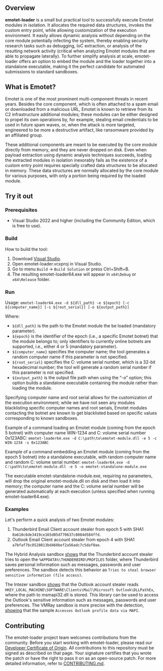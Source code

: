 ## Overview

**emotet-loader** is a small but practical tool to successfully execute Emotet modules in isolation. It allocates the required data structures, invokes the custom entry point, while allowing customization of the execution environment. It easily allows dynamic analysis without depending on the core module potentially infecting the system, thereby enabling security research tasks such as debugging, IoC extraction, or analysis of the resulting network activity (critical when analyzing Emotet modules that are able to propagate laterally). To further simplify analysis at scale, emotet-loader offers an option to embed the module and the loader together into a standalone executable, making it the perfect candidate for automated submissions to standard sandboxes.  

## What is Emotet?

Emotet is one of the most prominent multi-component threats in recent years. Besides the core component, which is often attached to a spam email or downloaded from a malicious URL, Emotet is known to retrieve from its C2 infrastructure additional modules; these modules can be either designed to propel its own operations by, for example, stealing email credentials to be used in future spam waves, or, when the attack is more targeted, engineered to be more a destructive artifact, like ransomware provided by an affiliated group. 

These additional components are meant to be executed by the core module directly from memory, and they are never dropped on disk. Even when payload extraction using dynamic analysis techniques succeeds, loading the extracted modules in isolation inexorably fails as the existence of a custom entry point requires specially crafted data structures to be allocated in memory. These data structures are normally allocated by the core module for various purposes, with only a portion being required by the loaded module. 

## Try it out

### Prerequisites

* Visual Studio 2022 and higher (including the Community Edition, which is free to use).

### Build

How to build the tool:
1. Download [Visual Studio](https://visualstudio.microsoft.com/downloads/).
2. Open emotet-loader.vcxproj in Visual Studio.
3. Go to menu `Build` -> `Build Solution` or press Ctrl+Shift+B.
4. The resulting emotet-loader64.exe will appear in `x64\Debug` or `x64\Release` folder.

### Run

Usage: 
`emotet-loader64.exe -d ${dll_path} -e ${epoch} [-c ${computer_name}] [-s ${root_serial}] [-o ${output_path}]`

Where:
* `${dll_path}` is the path to the Emotet module the be loaded (mandatory parameter). 
* `${epoch}` is the identifier of the epoch (i.e., a specific Emotet botnet) that the module belongs to; only identifiers to currently online botnets are supported, i.e., either 4 or 5 (mandatory parameter).
* `${computer_name}` specifies the computer name; the tool generates a random computer name if this parameter is not specified. 
* `${root_serial}` specifies the C: volume serial number, which is a 32-bit hexadecimal number; the tool will generate a random serial number if this parameter is not specified. 
* `${output_path}` is the output file path when using the “-o” option; this option builds a standalone executable containing the module rather than loading the module. 

Specifying computer name and root serial allows for the customization of the execution environment; while we have not seen any modules blacklisting specific computer names and root serials, Emotet modules contacting the botnet are known to get blacklisted based on specific values corresponding to known sandboxes. 

Example of a command loading an Emotet module (coming from the epoch 5 botnet) with computer name WIN-1234 and C: volume serial number 0x123ABC: 
`emotet-loader64.exe -d C:\path\to\emotet-module.dll -e 5 -c WIN-1234 -s 0x123ABC`

Example of a command embedding an Emotet module (coming from the epoch 5 botnet) into a standalone executable, with random computer name and random C: volume serial number: 
`emotet-loader64.exe -d C:\path\to\emotet-module.dll -e 5 -o emotet-standalone-module.exe`

The executable emotet-standalone-module.exe, requiring no parameters, will drop the original emotet-module.dll on disk and then load it into memory; the computer name and the C: volume serial number will be generated automatically at each execution (unless specified when running emotet-loader64.exe). 

### Examples

Let's perform a quick analysis of two Emotet modules:
1. Thunderbird Email Client account stealer from epoch 5 with SHA1 `0a610c6de3419ce165d05d770637c8084d584ffd`.
2. Outlook Email Client account stealer from epoch 4 with SHA1 `a7bfaf7bc8528013bd460bef2a56adc7c5daf0ae`.

The Hybrid Analysis sandbox [shows](https://www.hybrid-analysis.com/sample/58d9d7c2d4a4140bbdc16c9b6ab1b56244ebc8b1c3eaa1fc63386bbce7acdb4c/63722b5c17290b68447e9951) that the Thunderbird account stealer tries to open the `%APPDATA%\THUNDERBIRD\PROFILES` folder, where Thunderbird saves personal information such as messages, passwords and user preferences. The sandbox detects this behavior as `Tries to steal browser sensitive information (file access)`.

The Intezer sandbox [shows](https://analyze.intezer.com/analyses/d2aa6c12-c50d-4f2b-a7f2-b0a6803a97ba/behavior) that the Outlook account stealer reads `HKEY_LOCAL_MACHINE\SOFTWARE\Clients\Mail\Microsoft Outlook\DLLPathEx`, where the path to msmapi32.dll is stored. This library can be used to access the Outlook's sensitive information such as messages, passwords and user preferences. The VMRay sandbox is more precise with the detection, [showing](https://www.vmray.com/analyses/_vt/e81704d02356/report/overview.html) that the sample `Accesses Outlook profile data via MAPI`.

## Contributing

The emotet-loader project team welcomes contributions from the community. Before you start working with emotet-loader, please
read our [Developer Certificate of Origin](https://cla.vmware.com/dco). All contributions to this repository must be
signed as described on that page. Your signature certifies that you wrote the patch or have the right to pass it on
as an open-source patch. For more detailed information, refer to [CONTRIBUTING.md](CONTRIBUTING.md).

